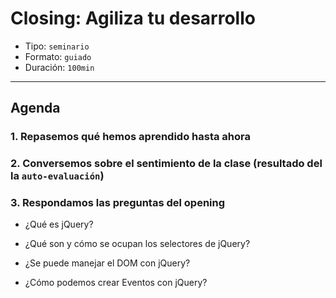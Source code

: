 # Closing: Agiliza tu desarrollo

- Tipo: `seminario`
- Formato: `guiado`
- Duración: `100min`

***

## Agenda

### 1. Repasemos qué hemos aprendido hasta ahora

### 2. Conversemos sobre el sentimiento de la clase (resultado del la `auto-evaluación`)

### 3. Respondamos las preguntas del opening

- ¿Qué es jQuery?

- ¿Qué son y cómo se ocupan los selectores de jQuery?

- ¿Se puede manejar el DOM con jQuery?

- ¿Cómo podemos crear Eventos con jQuery?
